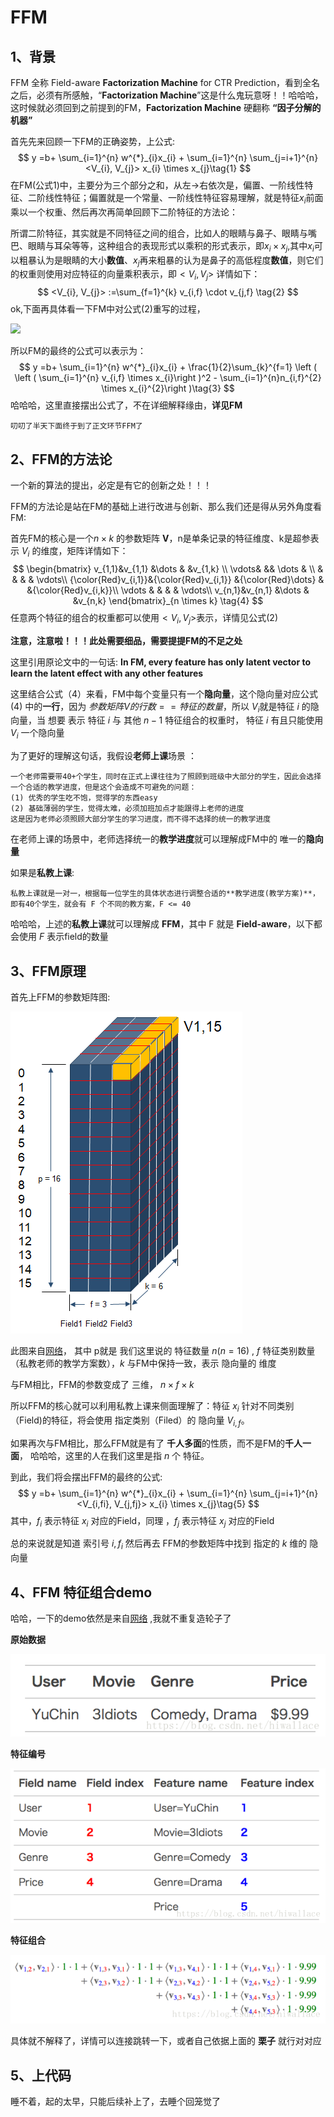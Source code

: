 # FFM

## 1、背景

FFM 全称 Field-aware **Factorization Machine** for CTR Prediction，看到全名之后，必须有所感触，“**Factorization Machine**”这是什么鬼玩意呀！！哈哈哈，这时候就必须回到之前提到的FM，**Factorization Machine** 硬翻称 **“因子分解的机器”**

首先先来回顾一下FM的正确姿势，上公式:
$$
y =b+ \sum_{i=1}^{n} w^{*}_{i}x_{i} +  \sum_{i=1}^{n} \sum_{j=i+1}^{n}<V_{i}, V_{j}>  x_{i} \times x_{j}\tag{1}
$$
在FM(公式1)中，主要分为三个部分之和，从左->右依次是，偏置、一阶线性特征、二阶线性特征；偏置就是一个常量、一阶线性特征容易理解，就是特征$x_{i}$前面乘以一个权重、然后再次再简单回顾下二阶特征的方法论：

所谓二阶特征，其实就是不同特征之间的组合，比如人的眼睛与鼻子、眼睛与嘴巴、眼睛与耳朵等等，这种组合的表现形式以乘积的形式表示，即$x_{i} \times x_{j}$,其中$x_{i}$可以粗暴认为是眼睛的大小**数值**、$x_{j}$再来粗暴的认为是鼻子的高低程度**数值**，则它们的权重则使用对应特征的向量乘积表示，即$<V_{i}, V_{j}>$ 详情如下：
$$
<V_{i}, V_{j}> :=\sum_{f=1}^{k} v_{i,f} \cdot v_{j,f} \tag{2}
$$
ok,下面再具体看一下FM中对公式(2)重写的过程，

![](C:\Users\Administrator\Desktop\ChuangTF\recsys\mf\fm\img\公式.png)

所以FM的最终的公式可以表示为：
$$
y =b+ \sum_{i=1}^{n} w^{*}_{i}x_{i} +  \frac{1}{2}\sum_{k}^{f=1} \left ( \left ( \sum_{i=1}^{n} v_{i,f} \times x_{i}\right )^2 - \sum_{i=1}^{n}n_{i,f}^{2} \times 
 x_{i}^{2}\right )\tag{3}
$$
哈哈哈，这里直接摆出公式了，不在详细解释缘由，**详见FM**

```
叨叨了半天下面终于到了正文环节FFM了
```



## 2、FFM的方法论

一个新的算法的提出，必定是有它的创新之处！！！

FFM的方法论是站在FM的基础上进行改进与创新、那么我们还是得从另外角度看FM:

首先FM的核心是一个$n \times k$ 的参数矩阵 **V**，n是单条记录的特征维度、k是超参表示 $V_{i}$ 的维度，矩阵详情如下：
$$
\begin{bmatrix}
 v_{1,1}&v_{1,1} &\dots & &v_{1,k} \\
 \vdots& && \dots & \\
  &  &  & & \vdots\\
 {\color{Red}v_{i,1}}&{\color{Red}v_{i,1}} &{\color{Red}\dots} & &{\color{Red}v_{i,k}}\\
 \vdots & & & & \vdots\\
 v_{n,1}&v_{n,1} &\dots & &v_{n,k}
\end{bmatrix}_{n \times k} \tag{4}
$$
任意两个特征的组合的权重都可以使用$<V_{i}, V_{j}>$表示，详情见公式(2)

**注意，注意啦！！！此处需要细品，需要提提FM的不足之处**

这里引用原论文中的一句话:  **In FM, every feature has only latent vector to learn the latent effect with any other features**

这里结合公式（4）来看，FM中每个变量只有一个**隐向量**，这个隐向量对应公式(4) 中的**一行**，因为 $参数矩阵V的行数==特征的数量$，所以 $V_{i}$就是特征 $i$ 的隐向量，当 想要 表示 特征 $i$ 与 其他 $n-1$ 特征组合的权重时， 特征 $i$ 有且只能使用 $V_{i}$ 一个隐向量

为了更好的理解这句话，我假设**老师上课**场景 ：

```
一个老师需要带40+个学生，同时在正式上课往往为了照顾到班级中大部分的学生，因此会选择一个合适的教学进度，但是这个会造成不可避免的问题：
(1) 优秀的学生吃不饱，觉得学的东西easy
(2) 基础薄弱的学生，觉得太难，必须加班加点才能跟得上老师的进度
这是因为老师必须照顾大部分学生的学习进度，而不得不选择的统一的教学进度
```

在老师上课的场景中，老师选择统一的**教学进度**就可以理解成FM中的 唯一的**隐向量**

如果是**私教上课**: 

```
私教上课就是一对一，根据每一位学生的具体状态进行调整合适的**教学进度(教学方案)**， 即有40个学生，就会有 F 个不同的教方案，F <= 40
```

哈哈哈，上述的**私教上课**就可以理解成 **FFM**，其中 F 就是 **Field-aware**，以下都会使用 $F$ 表示field的数量

## 3、FFM原理

首先上FFM的参数矩阵图:

![](img\variable.png)

此图来自[网络](https://www.runoob.com/markdown/md-link.html)， 其中 p就是 我们这里说的 特征数量 $n (n=16)$  ,  $f$ 特征类别数量（私教老师的教学方案数），$k$  与FM中保持一致，表示 隐向量的 维度

与FM相比，FFM的参数变成了 三维， $n \times f \times k$

所以FFM的核心就可以利用私教上课来侧面理解了：特征 $x_{i}$ 针对不同类别（Field)的特征，将会使用 指定类别（Filed）的 隐向量 $V_{i,f}$。

如果再次与FM相比，那么FFM就是有了 **千人多面**的性质，而不是FM的**千人一面**， 哈哈哈，这里的人在我们这里是指 $n$ 个 特征。

到此，我们将会摆出FFM的最终的公式:
$$
y =b+ \sum_{i=1}^{n} w^{*}_{i}x_{i} +  \sum_{i=1}^{n} \sum_{j=i+1}^{n}<V_{i,fi}, V_{j,fj}>  x_{i} \times x_{j}\tag{5}
$$
其中，$f_{i}$ 表示特征 $x_{i}$ 对应的Field，同理 ，$f_{j}$ 表示特征 $x_{j}$ 对应的Field

总的来说就是知道 索引号 $i, f_{i}$ 然后再去 FFM的参数矩阵中找到 指定的 $k$ 维的 隐向量

## 4、FFM 特征组合demo

哈哈，一下的demo依然是来自[网络](https://blog.csdn.net/hiwallace/article/details/81333604) ,我就不重复造轮子了

**原始数据**

![](img\demo1.png)

**特征编号**

![](img\demo2.png)

**特征组合**

![](img\demo3.png)

具体就不解释了，详情可以连接跳转一下，或者自己依据上面的 **栗子** 就行对对应

## 5、上代码

睡不着，起的太早，只能后续补上了，去睡个回笼觉了